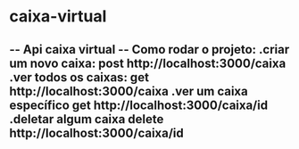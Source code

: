 # caixa-virtual

-- Api caixa virtual --
Como rodar o projeto:
.criar um novo caixa:
  post http://localhost:3000/caixa
.ver todos os caixas:
  get http://localhost:3000/caixa
.ver um caixa específico
  get http://localhost:3000/caixa/id
.deletar algum caixa
  delete http://localhost:3000/caixa/id
--
